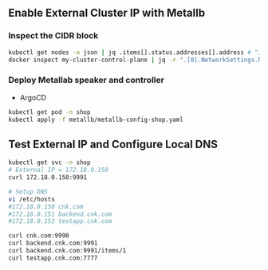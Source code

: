 ## Enable External Cluster IP with Metallb

### Inspect the CIDR block
```bash
kubectl get nodes -o json | jq .items[].status.addresses[].address # "172.18.0.2" "my-cluster-control-plane"
docker inspect my-cluster-control-plane | jq -r ".[0].NetworkSettings.Networks.kind.IPAddress"
```

### Deploy Metallab speaker and controller
- ArgoCD

```bash
kubectl get pod -n shop
kubectl apply -f metallb/metallb-config-shop.yaml
```

## Test External IP and Configure Local DNS
```bash
kubectl get svc -n shop
# External IP = 172.18.0.150
curl 172.18.0.150:9991

# Setup DNS
vi /etc/hosts 
#172.18.0.150 cnk.com
#172.18.0.151 backend.cnk.com
#172.18.0.153 testapp.cnk.com

curl cnk.com:9990
curl backend.cnk.com:9991
curl backend.cnk.com:9991/items/1
curl testapp.cnk.com:7777
```